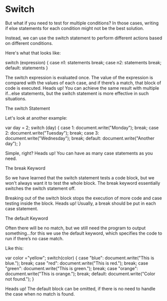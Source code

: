 # Switch #

But what if you need to test for multiple conditions? In those cases, writing if else statements for each condition might not be the best solution.

Instead, we can use the switch statement to perform different actions based on different conditions.

Here's what that looks like:

switch (expression) { 
case n1: 
statements 
break; 
case n2: 
statements 
break; 
default: 
statements 
}

The switch expression is evaluated once. The value of the expression is compared with the values of each case, and if there’s a match, that block of code is executed.
Heads up!
You can achieve the same result with multiple if...else statements, but the switch statement is more effective in such situations.

The switch Statement


Let's look at another example:

var day = 2; 
switch (day) { 
case 1: 
document.write("Monday"); 
break; 
case 2: 
document.write("Tuesday"); 
break; 
case 3: 
document.write("Wednesday"); 
break; 
default: 
document.write("Another day"); 
} 

Simple, right?
Heads up!
You can have as many case statements as you need.

The break Keyword

So we have learned that the switch statement tests a code block, but we won't always want it to test the whole block. The break keyword essentially switches the switch statement off.

Breaking out of the switch block stops the execution of more code and case testing inside the block.
Heads up!
Usually, a break should be put in each case statement.

The default Keyword

Often there will be no match, but we still need the program to output something...for this we use the default keyword, which specifies the code to run if there’s no case match.

Like this:

var color ="yellow"; 
switch(color) { 
case "blue": 
document.write("This is blue."); 
break; 
case "red": 
document.write("This is red."); 
break; 
case "green": 
document.write("This is green."); 
break; 
case "orange": 
document.write("This is orange."); 
break; 
default: 
document.write("Color not found."); 
} 

Heads up!
The default block can be omitted, if there is no need to handle the case when no match is found.

